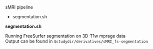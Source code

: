 sMRI pipeline
- segmentation.sh

**segmentation.sh** 

Running FreeSurfer segmentation on 3D-T1w mprage data  
Output can be found in `$studydir/derivatives/sMRI_fs-segmentation`
